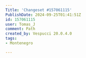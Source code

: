 ```yaml
---
Title: 'Changeset #157061115'
PublishDate: 2024-09-25T01:41:51Z
id: 157061115
user: Tomas_J
comment: Path
created_by: Vespucci 20.0.4.0
tags:
- Montenegro

---
```

